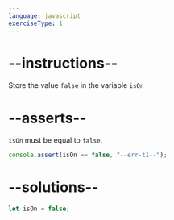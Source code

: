 ```yaml
---
language: javascript
exerciseType: 1
---
```


# --instructions--

Store the value `false` in the variable `isOn`

# --asserts--

`isOn` must be equal to `false`.

```javascript
console.assert(isOn == false, "--err-t1--");
```

# --solutions--

```javascript
let isOn = false;
```

